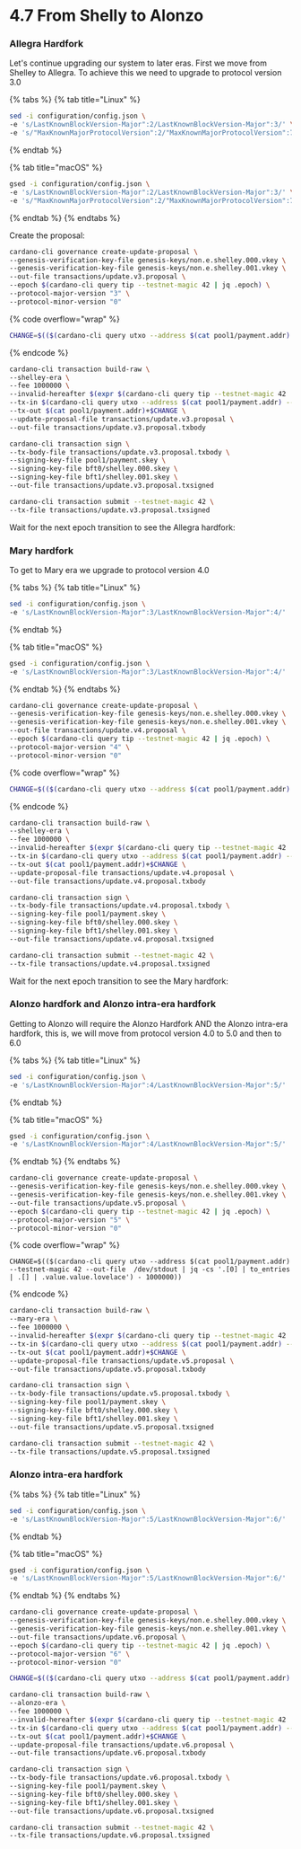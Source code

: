 # 4.7 From Shelly to Alonzo

### Allegra Hardfork

Let's continue upgrading our system to later eras. First we move from Shelley to Allegra. To achieve this we need to upgrade to protocol version 3.0

{% tabs %}
{% tab title="Linux" %}
```bash
sed -i configuration/config.json \
-e 's/LastKnownBlockVersion-Major":2/LastKnownBlockVersion-Major":3/' \
-e 's/"MaxKnownMajorProtocolVersion":2/"MaxKnownMajorProtocolVersion":7/'
```
{% endtab %}

{% tab title="macOS" %}
```bash
gsed -i configuration/config.json \
-e 's/LastKnownBlockVersion-Major":2/LastKnownBlockVersion-Major":3/' \
-e 's/"MaxKnownMajorProtocolVersion":2/"MaxKnownMajorProtocolVersion":7/'
```
{% endtab %}
{% endtabs %}

Create the proposal:

```bash
cardano-cli governance create-update-proposal \
--genesis-verification-key-file genesis-keys/non.e.shelley.000.vkey \
--genesis-verification-key-file genesis-keys/non.e.shelley.001.vkey \
--out-file transactions/update.v3.proposal \
--epoch $(cardano-cli query tip --testnet-magic 42 | jq .epoch) \
--protocol-major-version "3" \
--protocol-minor-version "0" 
```

{% code overflow="wrap" %}
```bash
CHANGE=$(($(cardano-cli query utxo --address $(cat pool1/payment.addr) --testnet-magic 42 --out-file  /dev/stdout | jq -cs '.[0] | to_entries | .[] | .value.value') - 1000000))
```
{% endcode %}

```bash
cardano-cli transaction build-raw \
--shelley-era \
--fee 1000000 \
--invalid-hereafter $(expr $(cardano-cli query tip --testnet-magic 42 | jq .slot) + 1000) \
--tx-in $(cardano-cli query utxo --address $(cat pool1/payment.addr) --testnet-magic 42 --out-file  /dev/stdout | jq -r 'keys[]') \
--tx-out $(cat pool1/payment.addr)+$CHANGE \
--update-proposal-file transactions/update.v3.proposal \
--out-file transactions/update.v3.proposal.txbody
```

```bash
cardano-cli transaction sign \
--tx-body-file transactions/update.v3.proposal.txbody \
--signing-key-file pool1/payment.skey \
--signing-key-file bft0/shelley.000.skey \
--signing-key-file bft1/shelley.001.skey \
--out-file transactions/update.v3.proposal.txsigned
```

```bash
cardano-cli transaction submit --testnet-magic 42 \
--tx-file transactions/update.v3.proposal.txsigned
```

Wait for the next epoch transition to see the Allegra hardfork:

### Mary hardfork

To get to Mary era we upgrade to protocol version 4.0&#x20;

{% tabs %}
{% tab title="Linux" %}
```bash
sed -i configuration/config.json \
-e 's/LastKnownBlockVersion-Major":3/LastKnownBlockVersion-Major":4/'
```
{% endtab %}

{% tab title="macOS" %}
```bash
gsed -i configuration/config.json \
-e 's/LastKnownBlockVersion-Major":3/LastKnownBlockVersion-Major":4/'
```
{% endtab %}
{% endtabs %}

```bash
cardano-cli governance create-update-proposal \
--genesis-verification-key-file genesis-keys/non.e.shelley.000.vkey \
--genesis-verification-key-file genesis-keys/non.e.shelley.001.vkey \
--out-file transactions/update.v4.proposal \
--epoch $(cardano-cli query tip --testnet-magic 42 | jq .epoch) \
--protocol-major-version "4" \
--protocol-minor-version "0" 
```

{% code overflow="wrap" %}
```bash
CHANGE=$(($(cardano-cli query utxo --address $(cat pool1/payment.addr) --testnet-magic 42 --out-file  /dev/stdout | jq -cs '.[0] | to_entries | .[] | .value.value') - 1000000))
```
{% endcode %}

```bash
cardano-cli transaction build-raw \
--shelley-era \
--fee 1000000 \
--invalid-hereafter $(expr $(cardano-cli query tip --testnet-magic 42 | jq .slot) + 1000) \
--tx-in $(cardano-cli query utxo --address $(cat pool1/payment.addr) --testnet-magic 42 --out-file  /dev/stdout | jq -r 'keys[]') \
--tx-out $(cat pool1/payment.addr)+$CHANGE \
--update-proposal-file transactions/update.v4.proposal \
--out-file transactions/update.v4.proposal.txbody
```

```bash
cardano-cli transaction sign \
--tx-body-file transactions/update.v4.proposal.txbody \
--signing-key-file pool1/payment.skey \
--signing-key-file bft0/shelley.000.skey \
--signing-key-file bft1/shelley.001.skey \
--out-file transactions/update.v4.proposal.txsigned
```

```bash
cardano-cli transaction submit --testnet-magic 42 \
--tx-file transactions/update.v4.proposal.txsigned
```

Wait for the next epoch transition to see the Mary hardfork:

### Alonzo hardfork and Alonzo intra-era hardfork

Getting to Alonzo will require the Alonzo Hardfork AND the Alonzo intra-era hardfork, this is, we will move from protocol version 4.0 to 5.0 and then to 6.0&#x20;

{% tabs %}
{% tab title="Linux" %}
```bash
sed -i configuration/config.json \
-e 's/LastKnownBlockVersion-Major":4/LastKnownBlockVersion-Major":5/'
```
{% endtab %}

{% tab title="macOS" %}
```bash
gsed -i configuration/config.json \
-e 's/LastKnownBlockVersion-Major":4/LastKnownBlockVersion-Major":5/'
```
{% endtab %}
{% endtabs %}

```bash
cardano-cli governance create-update-proposal \
--genesis-verification-key-file genesis-keys/non.e.shelley.000.vkey \
--genesis-verification-key-file genesis-keys/non.e.shelley.001.vkey \
--out-file transactions/update.v5.proposal \
--epoch $(cardano-cli query tip --testnet-magic 42 | jq .epoch) \
--protocol-major-version "5" \
--protocol-minor-version "0" 
```

{% code overflow="wrap" %}
```
CHANGE=$(($(cardano-cli query utxo --address $(cat pool1/payment.addr) --testnet-magic 42 --out-file  /dev/stdout | jq -cs '.[0] | to_entries | .[] | .value.value.lovelace') - 1000000))
```
{% endcode %}

```bash
cardano-cli transaction build-raw \
--mary-era \
--fee 1000000 \
--invalid-hereafter $(expr $(cardano-cli query tip --testnet-magic 42 | jq .slot) + 1000) \
--tx-in $(cardano-cli query utxo --address $(cat pool1/payment.addr) --testnet-magic 42 --out-file  /dev/stdout | jq -r 'keys[]') \
--tx-out $(cat pool1/payment.addr)+$CHANGE \
--update-proposal-file transactions/update.v5.proposal \
--out-file transactions/update.v5.proposal.txbody
```

```bash
cardano-cli transaction sign \
--tx-body-file transactions/update.v5.proposal.txbody \
--signing-key-file pool1/payment.skey \
--signing-key-file bft0/shelley.000.skey \
--signing-key-file bft1/shelley.001.skey \
--out-file transactions/update.v5.proposal.txsigned
```

```bash
cardano-cli transaction submit --testnet-magic 42 \
--tx-file transactions/update.v5.proposal.txsigned
```

### Alonzo intra-era hardfork

{% tabs %}
{% tab title="Linux" %}
```bash
sed -i configuration/config.json \
-e 's/LastKnownBlockVersion-Major":5/LastKnownBlockVersion-Major":6/'
```
{% endtab %}

{% tab title="macOS" %}
```bash
gsed -i configuration/config.json \
-e 's/LastKnownBlockVersion-Major":5/LastKnownBlockVersion-Major":6/'
```
{% endtab %}
{% endtabs %}

```bash
cardano-cli governance create-update-proposal \
--genesis-verification-key-file genesis-keys/non.e.shelley.000.vkey \
--genesis-verification-key-file genesis-keys/non.e.shelley.001.vkey \
--out-file transactions/update.v6.proposal \
--epoch $(cardano-cli query tip --testnet-magic 42 | jq .epoch) \
--protocol-major-version "6" \
--protocol-minor-version "0" 
```

```bash
CHANGE=$(($(cardano-cli query utxo --address $(cat pool1/payment.addr) --testnet-magic 42 --out-file  /dev/stdout | jq -cs '.[0] | to_entries | .[] | .value.value.lovelace') - 1000000))
```

```bash
cardano-cli transaction build-raw \
--alonzo-era \
--fee 1000000 \
--invalid-hereafter $(expr $(cardano-cli query tip --testnet-magic 42 | jq .slot) + 1000) \
--tx-in $(cardano-cli query utxo --address $(cat pool1/payment.addr) --testnet-magic 42 --out-file  /dev/stdout | jq -r 'keys[]') \
--tx-out $(cat pool1/payment.addr)+$CHANGE \
--update-proposal-file transactions/update.v6.proposal \
--out-file transactions/update.v6.proposal.txbody
```

```bash
cardano-cli transaction sign \
--tx-body-file transactions/update.v6.proposal.txbody \
--signing-key-file pool1/payment.skey \
--signing-key-file bft0/shelley.000.skey \
--signing-key-file bft1/shelley.001.skey \
--out-file transactions/update.v6.proposal.txsigned
```

```bash
cardano-cli transaction submit --testnet-magic 42 \
--tx-file transactions/update.v6.proposal.txsigned
```
